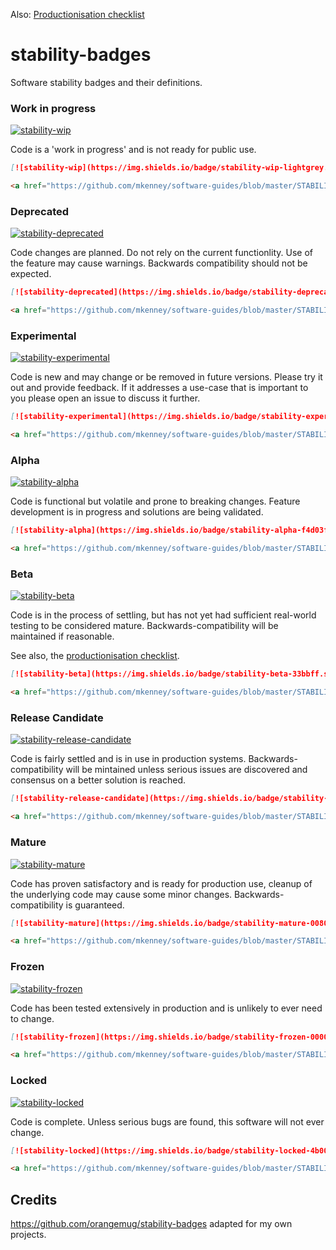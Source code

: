 Also: [Productionisation checklist](PRODUCTIONISATION-CHECKLIST.md)

# stability-badges

Software stability badges and their definitions.

### Work in progress
[![stability-wip](https://img.shields.io/badge/stability-wip-lightgrey.svg)](https://github.com/mkenney/software-guides/blob/master/STABILITY-BADGES.md#work-in-progress)

Code is a 'work in progress' and is not ready for public use.
```markdown
[![stability-wip](https://img.shields.io/badge/stability-wip-lightgrey.svg)](https://github.com/mkenney/software-guides/blob/master/STABILITY-BADGES.md#work-in-progress)
```
```html
<a href="https://github.com/mkenney/software-guides/blob/master/STABILITY-BADGES.md#work-in-progress"><img src="https://img.shields.io/badge/stability-wip-lightgrey.svg" alt="WIP"></a>
```

### Deprecated
[![stability-deprecated](https://img.shields.io/badge/stability-deprecated-922b21.svg)](https://github.com/mkenney/software-guides/blob/master/STABILITY-BADGES.md#deprecated)

Code changes are planned. Do not rely on the current functionlity. Use of the feature may cause warnings. Backwards compatibility should not be expected.

```markdown
[![stability-deprecated](https://img.shields.io/badge/stability-deprecated-922b21.svg)](https://github.com/mkenney/software-guides/blob/master/STABILITY-BADGES.md#deprecated)
```
```html
<a href="https://github.com/mkenney/software-guides/blob/master/STABILITY-BADGES.md#deprecated"><img src="https://img.shields.io/badge/stability-deprecated-922b21.svg" alt="Deprecated"></a>
```

### Experimental
[![stability-experimental](https://img.shields.io/badge/stability-experimental-orange.svg)](https://github.com/mkenney/software-guides/blob/master/STABILITY-BADGES.md#experimental)

Code is new and may change or be removed in future versions. Please try it out and provide feedback. If it addresses a use-case that is important to you please open an issue to discuss it further.

```markdown
[![stability-experimental](https://img.shields.io/badge/stability-experimental-orange.svg)](https://github.com/mkenney/software-guides/blob/master/STABILITY-BADGES.md#experimental)
```
```html
<a href="https://github.com/mkenney/software-guides/blob/master/STABILITY-BADGES.md#experimental"><img src="https://img.shields.io/badge/stability-experimental-orange.svg" alt="Experimental"></a>
```

### Alpha
[![stability-alpha](https://img.shields.io/badge/stability-alpha-f4d03f.svg)](https://github.com/mkenney/software-guides/blob/master/STABILITY-BADGES.md#alpha)

Code is functional but volatile and prone to breaking changes. Feature development is in progress and solutions are being validated.

```markdown
[![stability-alpha](https://img.shields.io/badge/stability-alpha-f4d03f.svg)](https://github.com/mkenney/software-guides/blob/master/STABILITY-BADGES.md#alpha)
```
```html
<a href="https://github.com/mkenney/software-guides/blob/master/STABILITY-BADGES.md#alpha"><img src="https://img.shields.io/badge/stability-alpha-f4d03f.svg" alt="Alpha"></a>
```

### Beta
[![stability-beta](https://img.shields.io/badge/stability-beta-33bbff.svg)](https://github.com/mkenney/software-guides/blob/master/STABILITY-BADGES.md#beta)

Code is in the process of settling, but has not yet had sufficient real-world testing to be considered mature. Backwards-compatibility will be maintained if reasonable.

See also, the [productionisation checklist](PRODUCTIONISATION-CHECKLIST.md).

```markdown
[![stability-beta](https://img.shields.io/badge/stability-beta-33bbff.svg)](https://github.com/mkenney/software-guides/blob/master/STABILITY-BADGES.md#beta)
```
```html
<a href="https://github.com/mkenney/software-guides/blob/master/STABILITY-BADGES.md#beta"><img src="https://img.shields.io/badge/stability-beta-33bbff.svg" alt="Beta"></a>
```

### Release Candidate
[![stability-release-candidate](https://img.shields.io/badge/stability-pre--release-48c9b0.svg)](https://github.com/mkenney/software-guides/blob/master/STABILITY-BADGES.md#release-candidate)

Code is fairly settled and is in use in production systems. Backwards-compatibility will be mintained unless serious issues are discovered and consensus on a better solution is reached.

```markdown
[![stability-release-candidate](https://img.shields.io/badge/stability-pre--release-48c9b0.svg)](https://github.com/mkenney/software-guides/blob/master/STABILITY-BADGES.md#release-candidate)
```
```html
<a href="https://github.com/mkenney/software-guides/blob/master/STABILITY-BADGES.md#release-candidate"><img src="https://img.shields.io/badge/stability-pre--release-48c9b0.svg" alt="Release Candidate"></a>
```

### Mature
[![stability-mature](https://img.shields.io/badge/stability-mature-008000.svg)](https://github.com/mkenney/software-guides/blob/master/STABILITY-BADGES.md#mature)

Code has proven satisfactory and is ready for production use, cleanup of the underlying code may cause some minor changes. Backwards-compatibility is guaranteed.

```markdown
[![stability-mature](https://img.shields.io/badge/stability-mature-008000.svg)](https://github.com/mkenney/software-guides/blob/master/STABILITY-BADGES.md#mature)
```
```html
<a href="https://github.com/mkenney/software-guides/blob/master/STABILITY-BADGES.md#mature"><img src="https://img.shields.io/badge/stability-mature-008000.svg" alt="Mature"></a>
```

### Frozen
[![stability-frozen](https://img.shields.io/badge/stability-frozen-0000CD.svg)](https://github.com/mkenney/software-guides/blob/master/STABILITY-BADGES.md#frozen)

Code has been tested extensively in production and is unlikely to ever need to change.

```markdown
[![stability-frozen](https://img.shields.io/badge/stability-frozen-0000CD.svg)](https://github.com/mkenney/software-guides/blob/master/STABILITY-BADGES.md#frozen)
```
```html
<a href="https://github.com/mkenney/software-guides/blob/master/STABILITY-BADGES.md#frozen"><img src="https://img.shields.io/badge/stability-frozen-0000CD.svg" alt="Frozen"></a>
```

### Locked
[![stability-locked](https://img.shields.io/badge/stability-locked-4b0088.svg)](https://github.com/mkenney/software-guides/blob/master/STABILITY-BADGES.md#locked)

Code is complete. Unless serious bugs are found, this software will not ever change.

```markdown
[![stability-locked](https://img.shields.io/badge/stability-locked-4b0088.svg)](https://github.com/mkenney/software-guides/blob/master/STABILITY-BADGES.md#locked)
```
```html
<a href="https://github.com/mkenney/software-guides/blob/master/STABILITY-BADGES.md#locked"><img src="https://img.shields.io/badge/stability-locked-4b0088.svg" alt="Locked"></a>
```

## Credits
https://github.com/orangemug/stability-badges adapted for my own projects.
